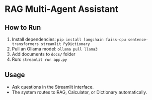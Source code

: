 # RAG Multi-Agent Assistant

## How to Run
1. Install dependencies: `pip install langchain faiss-cpu sentence-transformers streamlit PyDictionary`
2. Pull an Ollama model: `ollama pull llama3`
3. Add documents to `docs/` folder
4. Run: `streamlit run app.py`

## Usage
- Ask questions in the Streamlit interface.
- The system routes to RAG, Calculator, or Dictionary automatically.
